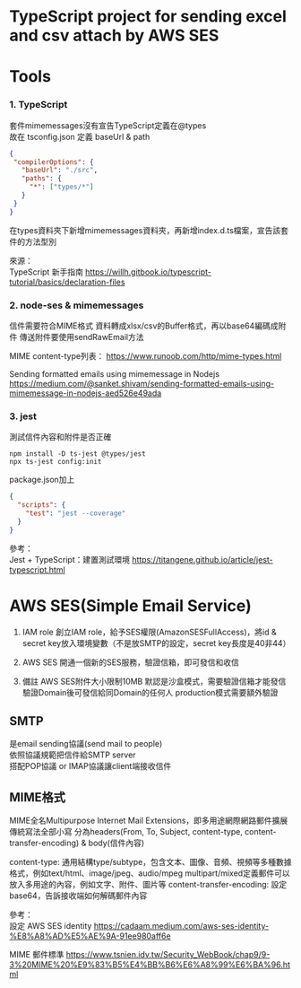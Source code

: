 # TypeScript project for sending excel and csv attach by AWS SES

# Tools
### 1. TypeScript  
套件mimemessages沒有宣告TypeScript定義在@types  
故在 tsconfig.json 定義 baseUrl & path
```json
{
 "compilerOptions": {
   "baseUrl": "./src",
   "paths": {
     "*": ["types/*"]
   }
 }
}
```
在types資料夾下新增mimemessages資料夾，再新增index.d.ts檔案，宣告該套件的方法型別

來源：  
TypeScript 新手指南
https://willh.gitbook.io/typescript-tutorial/basics/declaration-files

### 2. node-ses & mimemessages
信件需要符合MIME格式
資料轉成xlsx/csv的Buffer格式，再以base64編碼成附件
傳送附件要使用sendRawEmail方法

MIME content-type列表：
https://www.runoob.com/http/mime-types.html

Sending formatted emails using mimemessage in Nodejs
https://medium.com/@sanket.shivam/sending-formatted-emails-using-mimemessage-in-nodejs-aed526e49ada

### 3. jest
測試信件內容和附件是否正確
```terminal
npm install -D ts-jest @types/jest
npx ts-jest config:init
```

package.json加上
```json
{
  "scripts": {
    "test": "jest --coverage"
  }
}

```

參考：  
Jest + TypeScript：建置測試環境
https://titangene.github.io/article/jest-typescript.html


# AWS SES(Simple Email Service)
1. IAM role
創立IAM role，給予SES權限(AmazonSESFullAccess)，將id & secret key放入環境變數（不是放SMTP的設定，secret key長度是40非44）

2. AWS SES
開通一個新的SES服務，驗證信箱，即可發信和收信

3. 備註
AWS SES附件大小限制10MB
默認是沙盒模式，需要驗證信箱才能發信
驗證Domain後可發信給同Domain的任何人
production模式需要額外驗證


## SMTP
是email sending協議(send mail to people)    
依照協議規範把信件給SMTP server  
搭配POP協議 or IMAP協議讓client端接收信件


## MIME格式
MIME全名Multipurpose Internet Mail Extensions，即多用途網際網路郵件擴展
傳統寫法全部小寫
分為headers(From, To, Subject, content-type, content-transfer-encoding) & body(信件內容)

content-type:
通用結構type/subtype，包含文本、圖像、音頻、視頻等多種數據格式，例如text/html、image/jpeg、audio/mpeg
multipart/mixed定義郵件可以放入多用途的內容，例如文字、附件、圖片等
content-transfer-encoding: 設定base64，告訴接收端如何解碼郵件內容


參考：  
設定 AWS SES identity
https://cadaam.medium.com/aws-ses-identity-%E8%A8%AD%E5%AE%9A-91ee980aff6e

MIME 郵件標準
https://www.tsnien.idv.tw/Security_WebBook/chap9/9-3%20MIME%20%E9%83%B5%E4%BB%B6%E6%A8%99%E6%BA%96.html
